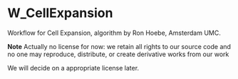 # W_CellExpansion

Workflow for Cell Expansion, algorithm by Ron Hoebe, Amsterdam UMC.

**Note** Actually no license for now: 
we retain all rights to our source code and no one may reproduce, distribute, or create derivative works from our work

We will decide on a appropriate license later.
